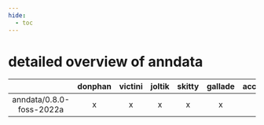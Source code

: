 ```yaml
---
hide:
  - toc
---
```


detailed overview of anndata
============================

| |donphan|victini|joltik|skitty|gallade|accelgor|swalot|doduo|
| :---: | :---: | :---: | :---: | :---: | :---: | :---: | :---: | :---: |
|anndata/0.8.0-foss-2022a|x|x|x|x|x|x|x|x|
